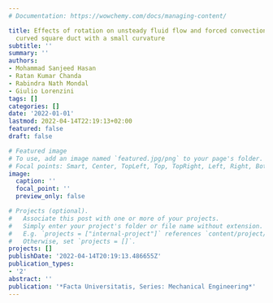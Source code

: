 ```yaml
---
# Documentation: https://wowchemy.com/docs/managing-content/

title: Effects of rotation on unsteady fluid flow and forced convection in the rotating
  curved square duct with a small curvature
subtitle: ''
summary: ''
authors:
- Mohammad Sanjeed Hasan
- Ratan Kumar Chanda
- Rabindra Nath Mondal
- Giulio Lorenzini
tags: []
categories: []
date: '2022-01-01'
lastmod: 2022-04-14T22:19:13+02:00
featured: false
draft: false

# Featured image
# To use, add an image named `featured.jpg/png` to your page's folder.
# Focal points: Smart, Center, TopLeft, Top, TopRight, Left, Right, BottomLeft, Bottom, BottomRight.
image:
  caption: ''
  focal_point: ''
  preview_only: false

# Projects (optional).
#   Associate this post with one or more of your projects.
#   Simply enter your project's folder or file name without extension.
#   E.g. `projects = ["internal-project"]` references `content/project/deep-learning/index.md`.
#   Otherwise, set `projects = []`.
projects: []
publishDate: '2022-04-14T20:19:13.486655Z'
publication_types:
- '2'
abstract: ''
publication: '*Facta Universitatis, Series: Mechanical Engineering*'
---
```

